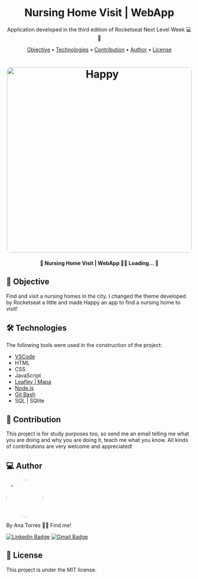 <h1 align="center">
    Nursing Home Visit | WebApp
</h1>
<p align="center"> Application developed in the third edition of Rocketseat Next Level Week 💻🚀 </p>

<p align="center">
 <a href="#objective">Objective</a> •
 <a href="#technologies">Technologies</a> • 
 <a href="#contribution">Contribution</a> • 
 <a href="#author">Author</a> • 
 <a href="#license">License</a>
</p>

<h1 align="center">
  <img width="500" style="border-radius: 10px" height="auto" alt="Happy" title="#Happy" src="/screenshots/happy.gif" />
</h1>

<h4 align="center"> 
	🚧 Nursing Home Visit | WebApp 👴👵 Loading...  🚧
</h4>

<h2 id="objective" > 🎯 Objective </h2>

Find and visit a nursing homes in the city. I changed the theme developed by Rocketseat a little and made Happy an app to find a nursing home to visit! 


<h2 id="technologies"> 🛠 Technologies </h2>

The following tools were used in the construction of the project:

- [VSCode](https://code.visualstudio.com)
- HTML
- CSS
- JavaScript
- [Leafley | Mapa](https://leafletjs.com)
- [Node.js](https://nodejs.org/en/)
- [Git Bash](https://gitforwindows.org/)
- SQL | SQlite


<h2 id="contribution"> 🤝 Contribution </h2>

This project is for study purposes too, so send me an email telling me what you are doing and why you are doing it, teach me what you know. All kinds of contributions are very welcome and appreciated!


<h2 id="author"> 💻 Author </h2>

<img style="border-radius: 50%;" src="https://avatars3.githubusercontent.com/u/71350840?s=400&u=02afaa6318aee076b5e3a398e531296a7fb30dc0&v=4" width="100px;" alt=""/>

By Ana Torres 👋🏽 Find me!

[![Linkedin Badge](https://img.shields.io/badge/-anabrtorres-blue?style=flat-square&logo=Linkedin&logoColor=white&link=https://www.linkedin.com/in/anabrtorres/)](https://www.linkedin.com/in/anabrtorres/) 
[![Gmail Badge](https://img.shields.io/badge/-anabrtorres19@gmail.com-c14438?style=flat-square&logo=Gmail&logoColor=white&link=mailto:anabrtorres19@gmail.com)](mailto:anabrtorres19@gmail.com)


<h2 id="license"> 📝 License </h2>

This project is under the MIT license.